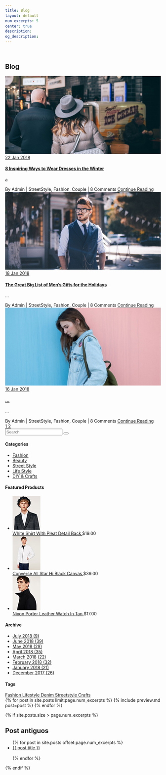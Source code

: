 ```yaml
---
title: Blog
layout: default
num_excerpts: 5
center: true
description: 
og_description: 
---	
```

<style>
    .post-title a {
        text-decoration: none;
    }
</style>
<br>
<section class="bg-img1 txt-center p-lr-15 p-tb-92" style="background-image:url('images/bg-02.jpg');">
<h2 class="ltext-105 cl0 txt-center">
	Blog
</h2>
</section>
	<!-- Content page -->
	<section class="bg0 p-t-62 p-b-60">
		<div class="container">
			<div class="row">
				<div class="col-md-8 col-lg-9 p-b-80">
					<div class="p-r-45 p-r-0-lg">
						<div class="p-b-63">
							<a href="blog-detail.html" class="hov-img0 how-pos5-parent">
								<img src="images/blog-04.jpg" alt="IMG-BLOG">
								<div class="flex-col-c-m size-123 bg9 how-pos5">
									<span class="ltext-107 cl2 txt-center">
										22
									</span>
									<span class="stext-109 cl3 txt-center">
										Jan 2018
									</span>
								</div>
							</a>
							<div class="p-t-32">
								<h4 class="p-b-15">
									<a href="blog-detail.html" class="ltext-108 cl2 hov-cl1 trans-04">
										8 Inspiring Ways to Wear Dresses in the Winter
									</a>
								</h4>
								<p class="stext-117 cl6">
									a
								</p>
								<div class="flex-w flex-sb-m p-t-18">
									<span class="flex-w flex-m stext-111 cl2 p-r-30 m-tb-10">
										<span>
											<span class="cl4">By</span> Admin  
											<span class="cl12 m-l-4 m-r-6">|</span>
										</span>
										<span>
											StreetStyle, Fashion, Couple  
											<span class="cl12 m-l-4 m-r-6">|</span>
										</span>
										<span>
											8 Comments
										</span>
									</span>
									<a href="blog-detail.html" class="stext-101 cl2 hov-cl1 trans-04 m-tb-10">
										Continue Reading
										<i class="fa fa-long-arrow-right m-l-9"></i>
									</a>
								</div>
							</div>
						</div>
						<div class="p-b-63">
							<a href="blog-detail.html" class="hov-img0 how-pos5-parent">
								<img src="images/blog-05.jpg" alt="IMG-BLOG">
								<div class="flex-col-c-m size-123 bg9 how-pos5">
									<span class="ltext-107 cl2 txt-center">
										18
									</span>
									<span class="stext-109 cl3 txt-center">
										Jan 2018
									</span>
								</div>
							</a>
							<div class="p-t-32">
								<h4 class="p-b-15">
									<a href="blog-detail.html" class="ltext-108 cl2 hov-cl1 trans-04">
										The Great Big List of Men’s Gifts for the Holidays 
									</a>
								</h4>
								<p class="stext-117 cl6">
									...
								</p>
								<div class="flex-w flex-sb-m p-t-18">
									<span class="flex-w flex-m stext-111 cl2 p-r-30 m-tb-10">
										<span>
											<span class="cl4">By</span> Admin  
											<span class="cl12 m-l-4 m-r-6">|</span>
										</span>
										<span>
											StreetStyle, Fashion, Couple  
											<span class="cl12 m-l-4 m-r-6">|</span>
										</span>
										<span>
											8 Comments
										</span>
									</span>
									<a href="blog-detail.html" class="stext-101 cl2 hov-cl1 trans-04 m-tb-10">
										Continue Reading
										<i class="fa fa-long-arrow-right m-l-9"></i>
									</a>
								</div>
							</div>
						</div>
						<div class="p-b-63">
							<a href="blog-detail.html" class="hov-img0 how-pos5-parent">
								<img src="images/blog-06.jpg" alt="IMG-BLOG">
								<div class="flex-col-c-m size-123 bg9 how-pos5">
									<span class="ltext-107 cl2 txt-center">
										16
									</span>
									<span class="stext-109 cl3 txt-center">
										Jan 2018
									</span>
								</div>
							</a>
							<div class="p-t-32">
								<h4 class="p-b-15">
									<a href="blog-detail.html" class="ltext-108 cl2 hov-cl1 trans-04">
...									</a>
								</h4>
								<p class="stext-117 cl6">
									...
								</p>
								<div class="flex-w flex-sb-m p-t-18">
									<span class="flex-w flex-m stext-111 cl2 p-r-30 m-tb-10">
										<span>
											<span class="cl4">By</span> Admin  
											<span class="cl12 m-l-4 m-r-6">|</span>
										</span>
										<span>
											StreetStyle, Fashion, Couple  
											<span class="cl12 m-l-4 m-r-6">|</span>
										</span>
										<span>
											8 Comments
										</span>
									</span>
									<a href="blog-detail.html" class="stext-101 cl2 hov-cl1 trans-04 m-tb-10">
										Continue Reading
										<i class="fa fa-long-arrow-right m-l-9"></i>
									</a>
								</div>
							</div>
						</div>
						<div class="flex-l-m flex-w w-full p-t-10 m-lr--7">
							<a href="#" class="flex-c-m how-pagination1 trans-04 m-all-7 active-pagination1">
								1
							</a>
							<a href="#" class="flex-c-m how-pagination1 trans-04 m-all-7">
								2
							</a>
						</div>
					</div>
				</div>
				<div class="col-md-4 col-lg-3 p-b-80">
					<div class="side-menu">
						<div class="bor17 of-hidden pos-relative">
							<input class="stext-103 cl2 plh4 size-116 p-l-28 p-r-55" type="text" name="search" placeholder="Search">
							<button class="flex-c-m size-122 ab-t-r fs-18 cl4 hov-cl1 trans-04">
								<i class="zmdi zmdi-search"></i>
							</button>
						</div>
						<div class="p-t-55">
							<h4 class="mtext-112 cl2 p-b-33">
								Categories
							</h4>
							<ul>
								<li class="bor18">
									<a href="#" class="dis-block stext-115 cl6 hov-cl1 trans-04 p-tb-8 p-lr-4">
										Fashion
									</a>
								</li>
								<li class="bor18">
									<a href="#" class="dis-block stext-115 cl6 hov-cl1 trans-04 p-tb-8 p-lr-4">
										Beauty
									</a>
								</li>
								<li class="bor18">
									<a href="#" class="dis-block stext-115 cl6 hov-cl1 trans-04 p-tb-8 p-lr-4">
										Street Style
									</a>
								</li>
								<li class="bor18">
									<a href="#" class="dis-block stext-115 cl6 hov-cl1 trans-04 p-tb-8 p-lr-4">
										Life Style
									</a>
								</li>
								<li class="bor18">
									<a href="#" class="dis-block stext-115 cl6 hov-cl1 trans-04 p-tb-8 p-lr-4">
										DIY & Crafts
									</a>
								</li>
							</ul>
						</div>
						<div class="p-t-65">
							<h4 class="mtext-112 cl2 p-b-33">
								Featured Products
							</h4>
							<ul>
								<li class="flex-w flex-t p-b-30">
									<a href="#" class="wrao-pic-w size-214 hov-ovelay1 m-r-20">
										<img src="images/product-min-01.jpg" alt="PRODUCT">
									</a>
									<div class="size-215 flex-col-t p-t-8">
										<a href="#" class="stext-116 cl8 hov-cl1 trans-04">
											White Shirt With Pleat Detail Back
										</a>
										<span class="stext-116 cl6 p-t-20">
											$19.00
										</span>
									</div>
								</li>
								<li class="flex-w flex-t p-b-30">
									<a href="#" class="wrao-pic-w size-214 hov-ovelay1 m-r-20">
										<img src="images/product-min-02.jpg" alt="PRODUCT">
									</a>
									<div class="size-215 flex-col-t p-t-8">
										<a href="#" class="stext-116 cl8 hov-cl1 trans-04">
											Converse All Star Hi Black Canvas
										</a>
										<span class="stext-116 cl6 p-t-20">
											$39.00
										</span>
									</div>
								</li>
								<li class="flex-w flex-t p-b-30">
									<a href="#" class="wrao-pic-w size-214 hov-ovelay1 m-r-20">
										<img src="images/product-min-03.jpg" alt="PRODUCT">
									</a>
									<div class="size-215 flex-col-t p-t-8">
										<a href="#" class="stext-116 cl8 hov-cl1 trans-04">
											Nixon Porter Leather Watch In Tan
										</a>
										<span class="stext-116 cl6 p-t-20">
											$17.00
										</span>
									</div>
								</li>
							</ul>
						</div>
						<div class="p-t-55">
							<h4 class="mtext-112 cl2 p-b-20">
								Archive
							</h4>
							<ul>
								<li class="p-b-7">
									<a href="#" class="flex-w flex-sb-m stext-115 cl6 hov-cl1 trans-04 p-tb-2">
										<span>
											July 2018
										</span>
										<span>
											(9)
										</span>
									</a>
								</li>
								<li class="p-b-7">
									<a href="#" class="flex-w flex-sb-m stext-115 cl6 hov-cl1 trans-04 p-tb-2">
										<span>
											June 2018
										</span>
										<span>
											(39)
										</span>
									</a>
								</li>
								<li class="p-b-7">
									<a href="#" class="flex-w flex-sb-m stext-115 cl6 hov-cl1 trans-04 p-tb-2">
										<span>
											May 2018
										</span>
										<span>
											(29)
										</span>
									</a>
								</li>
								<li class="p-b-7">
									<a href="#" class="flex-w flex-sb-m stext-115 cl6 hov-cl1 trans-04 p-tb-2">
										<span>
											April  2018
										</span>
										<span>
											(35)
										</span>
									</a>
								</li>
								<li class="p-b-7">
									<a href="#" class="flex-w flex-sb-m stext-115 cl6 hov-cl1 trans-04 p-tb-2">
										<span>
											March 2018
										</span>
										<span>
											(22)
										</span>
									</a>
								</li>
								<li class="p-b-7">
									<a href="#" class="flex-w flex-sb-m stext-115 cl6 hov-cl1 trans-04 p-tb-2">
										<span>
											February 2018
										</span>
										<span>
											(32)
										</span>
									</a>
								</li>
								<li class="p-b-7">
									<a href="#" class="flex-w flex-sb-m stext-115 cl6 hov-cl1 trans-04 p-tb-2">
										<span>
											January 2018
										</span>
										<span>
											(21)
										</span>
									</a>
								</li>
								<li class="p-b-7">
									<a href="#" class="flex-w flex-sb-m stext-115 cl6 hov-cl1 trans-04 p-tb-2">
										<span>
											December 2017
										</span>
										<span>
											(26)
										</span>
									</a>
								</li>
							</ul>
						</div>
						<div class="p-t-50">
							<h4 class="mtext-112 cl2 p-b-27">
								Tags
							</h4>
							<div class="flex-w m-r--5">
								<a href="#" class="flex-c-m stext-107 cl6 size-301 bor7 p-lr-15 hov-tag1 trans-04 m-r-5 m-b-5">
									Fashion
								</a>
								<a href="#" class="flex-c-m stext-107 cl6 size-301 bor7 p-lr-15 hov-tag1 trans-04 m-r-5 m-b-5">
									Lifestyle
								</a>
								<a href="#" class="flex-c-m stext-107 cl6 size-301 bor7 p-lr-15 hov-tag1 trans-04 m-r-5 m-b-5">
									Denim
								</a>
								<a href="#" class="flex-c-m stext-107 cl6 size-301 bor7 p-lr-15 hov-tag1 trans-04 m-r-5 m-b-5">
									Streetstyle
								</a>
								<a href="#" class="flex-c-m stext-107 cl6 size-301 bor7 p-lr-15 hov-tag1 trans-04 m-r-5 m-b-5">
									Crafts
								</a>
							</div>
						</div>
					</div>
				</div>
			</div>
		</div>
	</section>	
{% for post in site.posts limit:page.num_excerpts %}
{% include preview.md post=post %}
{% endfor %}

{% if site.posts.size > page.num_excerpts %}

## Post antiguos
<ul>
    {% for post in site.posts offset:page.num_excerpts %}
        <li><a class="post-title" href="{{ post.url }}" title="{{ post.title }}">{{ post.title }}</a></li><br>
    {% endfor %}
</ul>
{% endif %}
